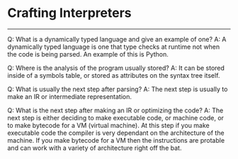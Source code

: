 # Crafting Interpreters

---

Q: What is a dynamically typed language and give an example of one?
A: A dynamically typed language is one that type checks at runtime not when the code is being
    parsed. An example of this is Python.

Q: Where is the analysis of the program usually stored?
A: It can be stored inside of a symbols table, or stored as attributes on the syntax tree itself.

Q: What is usually the next step after parsing?
A: The next step is usually to make an IR or intermediate representation.

Q: What is the next step after making an IR or optimizing the code?
A: The next step is either deciding to make executable code, or machine code, or to make bytecode
    for a VM (virtual machine). At this step if you make executable code the compiler is very
    dependant on the architecture of the machine. If you make bytecode for a VM then the instructions
    are protable and can work with a variety of architecture right off the bat.

